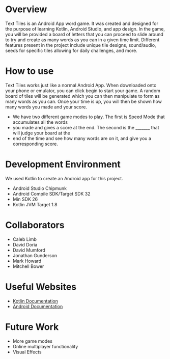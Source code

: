 # Overview 
Text Tiles is an Android App word game.  It was created and designed for the purpose of learning Kotlin, Android Studio, and app design.  In the game, you will be provided a board of letters that you can proceed to slide around to try and create as many words as you can in a given time limit.  Different features present in the project include unique tile designs, sound/audio, seeds for specific tiles allowing for daily challenges, and more. 

# How to use 
Text Tiles works just like a normal Android App.  When downloaded onto your phone or emulator, you can click begin to start your game.  A random board of tiles will be generated which you can then manipulate to form as many words as you can.  Once your time is up, you will then be shown how many words you made and your score. 

* We have two different game modes to play.  The first is Speed Mode that accumulates all the words
* you made and gives a score at the end.  The second is the _______ that will judge your board at the
* end of the time and see how many words are on it, and give you a corresponding score. 
  
# Development Environment 
We used Kotlin to create an Android app for this project.  
* Android Studio Chipmunk 
* Android Compile SDK/Target SDK 32 
* Min SDK 26 
* Kotlin JVM Target 1.8 

# Collaborators 
* Caleb Limb 
* David Doria 
* David Mumford 
* Jonathan Gunderson 
* Mark Howard 
* Mitchell Bower 

# Useful Websites  
* [Kotlin Documentation](https://kotlinlang.org/docs/home.html) 
* [Android Documentation](https://developer.android.com/docs) 
  
# Future Work 
* More game modes 
* Online multiplayer functionality 
* Visual Effects 
